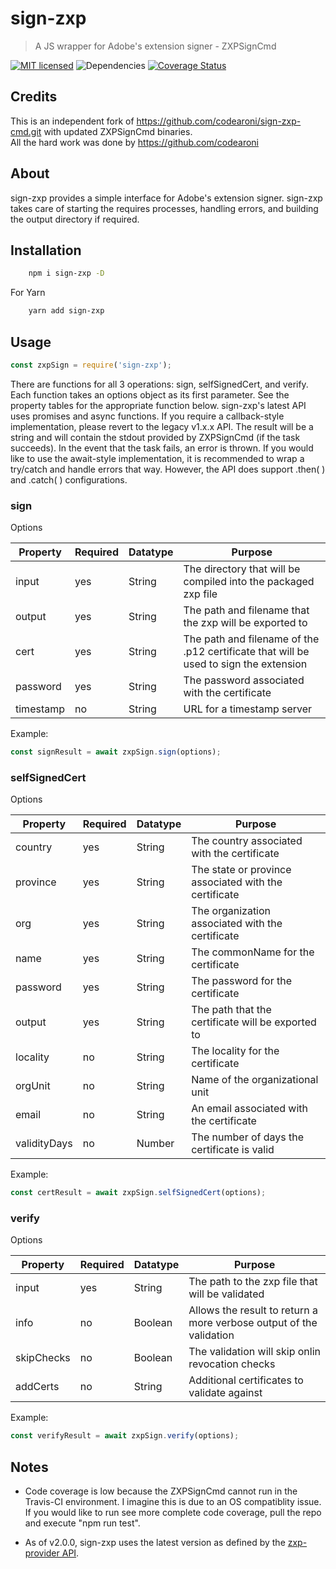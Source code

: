 # sign-zxp

> A JS wrapper for Adobe's extension signer - ZXPSignCmd

[![MIT licensed](https://img.shields.io/badge/license-MIT-blue.svg)](https://opensource.org/licenses/MIT)
![Dependencies](https://img.shields.io/librariesio/release/npm/sign-zxp)
[![Coverage Status](https://coveralls.io/repos/github/Trevor-/sign-zxp/badge.svg?branch=master)](https://coveralls.io/github/Trevor-/sign-zxp?branch=master)

## Credits

This is an independent fork of <https://github.com/codearoni/sign-zxp-cmd.git> with updated ZXPSignCmd binaries.  
All the hard work was done by <https://github.com/codearoni>

## About

sign-zxp provides a simple interface for Adobe's extension signer. sign-zxp takes care of starting the requires processes, handling errors, and building the output directory if required.

## Installation

```bash
    npm i sign-zxp -D
```

For Yarn

```bash
    yarn add sign-zxp
```

## Usage

```javascript
const zxpSign = require('sign-zxp');
```

There are functions for all 3 operations: sign, selfSignedCert, and verify.
Each function takes an options object as its first parameter. See the property tables for the appropriate function below.
sign-zxp's latest API uses promises and async functions. If you require a callback-style implementation, please revert to the legacy v1.x.x API.
The result will be a string and will contain the stdout provided by ZXPSignCmd (if the task succeeds). In the event that the task fails, an error is thrown.
If you would like to use the await-style implementation, it is recommended to wrap a try/catch and handle errors that way.
However, the API does support .then( ) and .catch( ) configurations.

### sign

Options

| Property  | Required | Datatype | Purpose |
| --------- | -------- | -------- | ------- |
| input     | yes      | String   | The directory that will be compiled into the packaged zxp file |
| output    | yes      | String   | The path and filename that the zxp will be exported to |
| cert      | yes      | String   | The path and filename of the .p12 certificate that will be used to sign the extension |
| password  | yes      | String   | The password associated with the certificate |
| timestamp | no       | String   | URL for a timestamp server |

Example:

```javascript
const signResult = await zxpSign.sign(options);
```

### selfSignedCert

Options

| Property  | Required | Datatype | Purpose |
| --------- | -------- | -------- | ------- |
| country   | yes      | String   | The country associated with the certificate |
| province  | yes      | String   | The state or province associated with the certificate |
| org       | yes      | String   | The organization associated with the certificate |
| name      | yes      | String   | The commonName for the certificate |
| password  | yes      | String   | The password for the certificate |
| output    | yes      | String   | The path that the certificate will be exported to |
| locality  | no       | String   | The locality for the certificate |
| orgUnit   | no       | String   | Name of the organizational unit |
| email     | no       | String   | An email associated with the certificate |
| validityDays | no    | Number   | The number of days the certificate is valid |

Example:

```javascript
const certResult = await zxpSign.selfSignedCert(options);
```

### verify

Options

| Property  | Required | Datatype | Purpose |
| --------- | -------- | -------- | ------- |
| input     | yes      | String   | The path to the zxp file that will be validated |
| info      | no       | Boolean  | Allows the result to return a more verbose output of the validation |
| skipChecks| no       | Boolean  | The validation will skip onlin revocation checks |
| addCerts  | no       | String   | Additional certificates to validate against |

Example:

```javascript
const verifyResult = await zxpSign.verify(options);
```

## Notes

* Code coverage is low because the ZXPSignCmd cannot run in the Travis-CI environment. I imagine this is due to an OS compatiblity issue. If you would like to run see more complete code coverage, pull the repo and execute "npm run test".

* As of v2.0.0, sign-zxp uses the latest version as defined by the [zxp-provider API](https://github.com/codearoni/zxp-provider).
